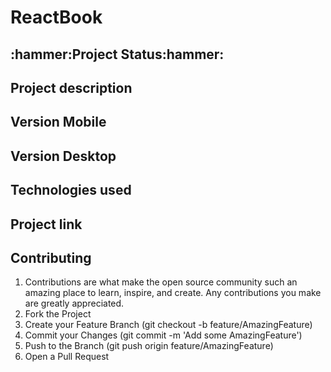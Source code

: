 <h1>ReactBook</h1>

<h2>:hammer:Project Status:hammer:</h2>

<h2>Project description</h2>

<h2 >Version Mobile</h2>

<h2>Version Desktop</h2>

<h2>Technologies used</h2>
    
<h2> Project link </h2>

<h2>Contributing</h2>
<ol>
<li>Contributions are what make the open source community such an amazing place to learn, inspire, and create. Any contributions you make are greatly appreciated.</li>
<li>Fork the Project</li>
<li>Create your Feature Branch (git checkout -b feature/AmazingFeature)</li>
<li>Commit your Changes (git commit -m 'Add some AmazingFeature')</li>
<li>Push to the Branch (git push origin feature/AmazingFeature)</li>
<li>Open a Pull Request</li>
<ol>
